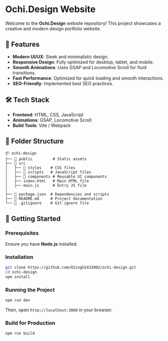 # Ochi.Design Website

Welcome to the **Ochi.Design** website repository! This project showcases a creative and modern design portfolio website.

## 🚀 Features
- **Modern UI/UX**: Sleek and minimalistic design.
- **Responsive Design**: Fully optimized for desktop, tablet, and mobile.
- **Smooth Animations**: Uses GSAP and Locomotive Scroll for fluid transitions.
- **Fast Performance**: Optimized for quick loading and smooth interactions.
- **SEO-Friendly**: Implemented best SEO practices.

## 🛠 Tech Stack
- **Frontend**: HTML, CSS, JavaScript
- **Animations**: GSAP, Locomotive Scroll
- **Build Tools**: Vite / Webpack

## 📂 Folder Structure
```
📦 ochi-design
├── 📁 public         # Static assets
├── 📁 src
│   ├── 📁 styles    # CSS files
│   ├── 📁 scripts   # JavaScript files
│   ├── 📁 components # Reusable UI components
│   ├── index.html   # Main HTML file
│   ├── main.js      # Entry JS file
│
├── 📄 package.json  # Dependencies and scripts
├── 📄 README.md     # Project documentation
└── 📄 .gitignore    # Git ignore file
```

## 🚀 Getting Started

### Prerequisites
Ensure you have **Node.js** installed.

### Installation
```bash
git clone https://github.com/GSingh2432002/ochi-design.git
cd ochi-design
npm install
```

### Running the Project
```bash
npm run dev
```
Then, open `http://localhost:3000` in your browser.

### Build for Production
```bash
npm run build
```
